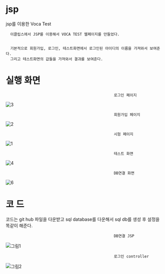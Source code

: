 

# jsp
jsp를 이용한 Voca Test

      이클립스에서 JSP를 이용해서 VOCA TEST 웹페이지를 만들었다.


      기본적으로 회원가입, 로그인, 테스트화면에서 로그인된 아이디의 이름을 가져와서 보여준다.
      그리고 테스트화면의 값들을 가져와서 결과를 보여준다.


# 실행 화면

                                                    로그인 페이지
![3](https://user-images.githubusercontent.com/85939078/122636622-3057fd00-d125-11eb-81d0-10d3d92188d1.png)

                                                    회원가입 페이지
![2](https://user-images.githubusercontent.com/85939078/122636621-2fbf6680-d125-11eb-937e-84844ca0d608.png)

                                                    시험 페이지
![1](https://user-images.githubusercontent.com/85939078/122636620-2f26d000-d125-11eb-804e-307f3f4d5b0c.png)

                                                    테스트 화면
![4](https://user-images.githubusercontent.com/85939078/122636623-3057fd00-d125-11eb-9784-336a8765ca75.png)
                                                    
                                                    DB연결 화면
![6](https://user-images.githubusercontent.com/85939078/122636624-30f09380-d125-11eb-8f06-57423ad1907c.png)



# 코 드
코드는 git hub 파일을 다운받고 sql database를 다운해서 sql db를 생성 후 설정을 똑같이 해준다.

                                                    DB연결 JSP
![그림1](https://user-images.githubusercontent.com/85939078/122636643-4665bd80-d125-11eb-9fb4-256205629602.png)

                                                    로그인 controller
![그림2](https://user-images.githubusercontent.com/85939078/122636645-4796ea80-d125-11eb-84bf-0c8383428ff1.png)
